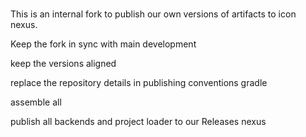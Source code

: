 #

This is an internal fork to publish our own versions of artifacts to icon nexus.

Keep the fork in sync with main development

keep the versions aligned


replace the repository details in publishing conventions gradle

assemble all

publish all backends and project loader to our Releases nexus